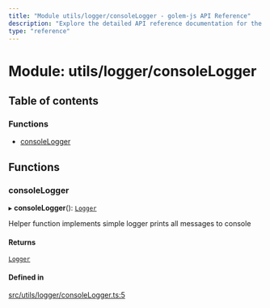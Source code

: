 ```yaml
---
title: "Module utils/logger/consoleLogger - golem-js API Reference"
description: "Explore the detailed API reference documentation for the Module utils/logger/consoleLogger within the golem-js SDK for the Golem Network."
type: "reference"
---
```

# Module: utils/logger/consoleLogger

## Table of contents

### Functions

- [consoleLogger](utils_logger_consoleLogger#consolelogger)

## Functions

### consoleLogger

▸ **consoleLogger**(): [`Logger`](../interfaces/utils_logger_logger.Logger)

Helper function implements simple logger prints all messages to console

#### Returns

[`Logger`](../interfaces/utils_logger_logger.Logger)

#### Defined in

[src/utils/logger/consoleLogger.ts:5](https://github.com/golemfactory/golem-js/blob/fd57fdd/src/utils/logger/consoleLogger.ts#L5)
